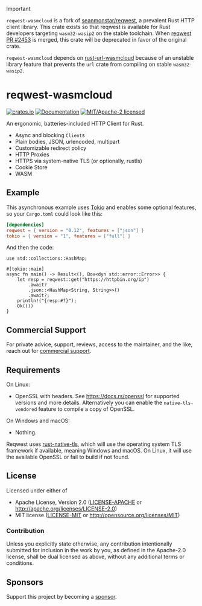 > [!IMPORTANT]  
> `reqwest-wasmcloud` is a fork of [seanmonstar/reqwest](https://github.com/seanmonstar/reqwest), a prevalent Rust HTTP client library. This crate exists so that reqwest is available for Rust developers targeting `wasm32-wasip2` on the stable toolchain. When [reqwest PR #2453](https://github.com/seanmonstar/reqwest/pull/2453) is merged, this crate will be deprecated in favor of the original crate.
>
> `reqwest-wasmcloud` depends on [rust-url-wasmcloud](https://github.com/wasmCloud/rust-url-wasmcloud) because of an unstable library feature that prevents the `url` crate from compiling on stable `wasm32-wasip2`.

# reqwest-wasmcloud

[![crates.io](https://img.shields.io/crates/v/reqwest.svg)](https://crates.io/crates/reqwest-wasmcloud)
[![Documentation](https://docs.rs/reqwest/badge.svg)](https://docs.rs/reqwest-wasmcloud)
[![MIT/Apache-2 licensed](https://img.shields.io/crates/l/reqwest.svg)](./LICENSE-APACHE)

An ergonomic, batteries-included HTTP Client for Rust.

- Async and blocking `Client`s
- Plain bodies, JSON, urlencoded, multipart
- Customizable redirect policy
- HTTP Proxies
- HTTPS via system-native TLS (or optionally, rustls)
- Cookie Store
- WASM


## Example

This asynchronous example uses [Tokio](https://tokio.rs) and enables some
optional features, so your `Cargo.toml` could look like this:

```toml
[dependencies]
reqwest = { version = "0.12", features = ["json"] }
tokio = { version = "1", features = ["full"] }
```

And then the code:

```rust,no_run
use std::collections::HashMap;

#[tokio::main]
async fn main() -> Result<(), Box<dyn std::error::Error>> {
    let resp = reqwest::get("https://httpbin.org/ip")
        .await?
        .json::<HashMap<String, String>>()
        .await?;
    println!("{resp:#?}");
    Ok(())
}
```

## Commercial Support

For private advice, support, reviews, access to the maintainer, and the like, reach out for [commercial support][sponsor].

## Requirements

On Linux:

- OpenSSL with headers. See https://docs.rs/openssl for supported versions
  and more details. Alternatively you can enable the `native-tls-vendored`
  feature to compile a copy of OpenSSL.

On Windows and macOS:

- Nothing.

Reqwest uses [rust-native-tls](https://github.com/sfackler/rust-native-tls),
which will use the operating system TLS framework if available, meaning Windows
and macOS. On Linux, it will use the available OpenSSL or fail to build if
not found.


## License

Licensed under either of

- Apache License, Version 2.0 ([LICENSE-APACHE](LICENSE-APACHE) or http://apache.org/licenses/LICENSE-2.0)
- MIT license ([LICENSE-MIT](LICENSE-MIT) or http://opensource.org/licenses/MIT)

### Contribution

Unless you explicitly state otherwise, any contribution intentionally submitted
for inclusion in the work by you, as defined in the Apache-2.0 license, shall
be dual licensed as above, without any additional terms or conditions.

## Sponsors

Support this project by becoming a [sponsor][].

[sponsor]: https://seanmonstar.com/sponsor
